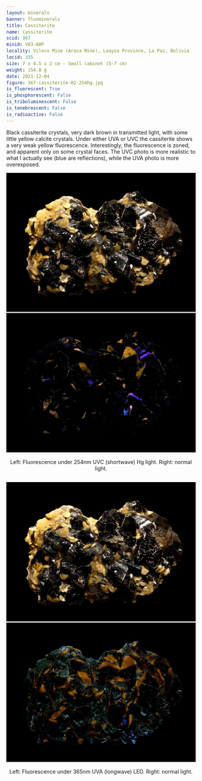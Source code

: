 ```yaml
---
layout: minerals
banner: fluominerals
title: Cassiterite
name: Cassiterite
scid: 367
minid: V83-A0P
locality: Viloco Mine (Araca Mine), Loayza Province, La Paz, Bolivia
locid: 335
size: 7 x 4.5 x 2 cm - Small cabinet (5-7 cm)
weight: 154.8 g
date: 2021-12-04
figure: 367-cassiterite-02-254hg.jpg
is_fluorescent: True
is_phosphorescent: False
is_triboluminescent: False
is_tenebrescent: False
is_radioactive: False
---
```

Black cassiterite crystals, very dark brown in transmitted light, with some little yellow calcite crystals. Under either UVA or UVC the cassiterite shows a very weak yellow fluorescence. Interestingly, the fluorescence is zoned, and apparent only on some crystal faces. The UVC photo is more realistic to what I actually see (blue are reflections), while the UVA photo is more overexposed.

<figure style='text-align:center; margin:0 auto; width:100%;'>
 <div class='image-slider'>
  <img src='/img/minerals/367-cassiterite-01-visible.jpg'>
  <div class='image-slider-image'>
   <img src='/img/minerals/367-cassiterite-02-254hg.jpg'>
   <div class='image-slider-dot'></div>
  </div>
 </div>
 <figcaption style='padding:1em 0 2em'>Left: Fluorescence under 254nm UVC (shortwave) Hg light. Right: normal light.</figcaption>
</figure>

<figure style='text-align:center; margin:0 auto; width:100%;'>
 <div class='image-slider'>
  <img src='/img/minerals/367-cassiterite-01-visible.jpg'>
  <div class='image-slider-image'>
   <img src='/img/minerals/367-cassiterite-03-365led.jpg'>
   <div class='image-slider-dot'></div>
  </div>
 </div>
 <figcaption style='padding:1em 0 2em'>Left: Fluorescence under 365nm UVA (longwave) LED. Right: normal light.</figcaption>
</figure>

